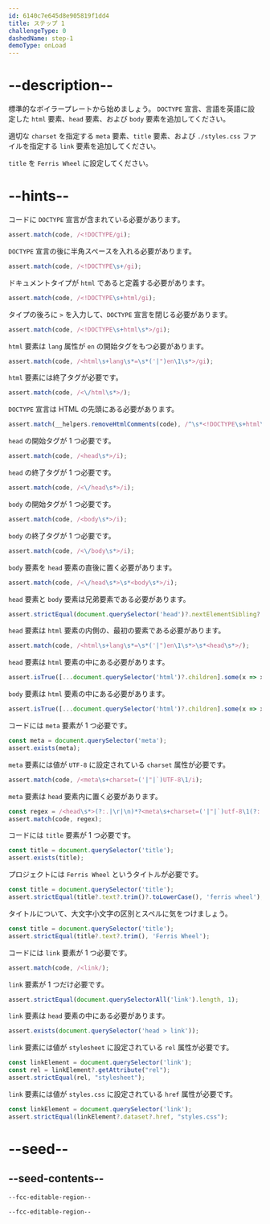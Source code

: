 ```yaml
---
id: 6140c7e645d8e905819f1dd4
title: ステップ 1
challengeType: 0
dashedName: step-1
demoType: onLoad
---
```


# --description--

標準的なボイラープレートから始めましょう。 `DOCTYPE` 宣言、言語を英語に設定した `html` 要素、`head` 要素、および `body` 要素を追加してください。

適切な `charset` を指定する `meta` 要素、`title` 要素、および `./styles.css` ファイルを指定する `link` 要素を追加してください。

`title` を `Ferris Wheel` に設定してください。

# --hints--

コードに `DOCTYPE` 宣言が含まれている必要があります。

```js
assert.match(code, /<!DOCTYPE/gi);
```

`DOCTYPE` 宣言の後に半角スペースを入れる必要があります。

```js
assert.match(code, /<!DOCTYPE\s+/gi);
```

ドキュメントタイプが `html` であると定義する必要があります。

```js
assert.match(code, /<!DOCTYPE\s+html/gi);
```

タイプの後ろに `>` を入力して、`DOCTYPE` 宣言を閉じる必要があります。

```js
assert.match(code, /<!DOCTYPE\s+html\s*>/gi);
```

`html` 要素は `lang` 属性が `en` の開始タグをもつ必要があります。

```js
assert.match(code, /<html\s+lang\s*=\s*('|")en\1\s*>/gi);
```

`html` 要素には終了タグが必要です。

```js
assert.match(code, /<\/html\s*>/);
```

`DOCTYPE` 宣言は HTML の先頭にある必要があります。

```js
assert.match(__helpers.removeHtmlComments(code), /^\s*<!DOCTYPE\s+html\s*>/i);
```

`head` の開始タグが 1 つ必要です。

```js
assert.match(code, /<head\s*>/i);
```

`head` の終了タグが 1 つ必要です。

```js
assert.match(code, /<\/head\s*>/i);
```

`body` の開始タグが 1 つ必要です。

```js
assert.match(code, /<body\s*>/i);
```

`body` の終了タグが 1 つ必要です。

```js
assert.match(code, /<\/body\s*>/i);
```

`body` 要素を `head` 要素の直後に置く必要があります。

```js
assert.match(code, /<\/head\s*>\s*<body\s*>/i);
```

`head` 要素と `body` 要素は兄弟要素である必要があります。

```js
assert.strictEqual(document.querySelector('head')?.nextElementSibling?.localName, 'body');
```

`head` 要素は `html` 要素の内側の、最初の要素である必要があります。

```js
assert.match(code, /<html\s+lang\s*=\s*('|")en\1\s*>\s*<head\s*>/);
```

`head` 要素は `html` 要素の中にある必要があります。

```js
assert.isTrue([...document.querySelector('html')?.children].some(x => x?.localName === 'head'));
```

`body` 要素は `html` 要素の中にある必要があります。

```js
assert.isTrue([...document.querySelector('html')?.children].some(x => x?.localName === 'body'));
```

コードには `meta` 要素が 1 つ必要です。

```js
const meta = document.querySelector('meta');
assert.exists(meta);
```

`meta` 要素には値が `UTF-8` に設定されている `charset` 属性が必要です。

```js
assert.match(code, /<meta\s+charset=('|"|`)UTF-8\1/i);
```

`meta` 要素は `head` 要素内に置く必要があります。

```js
const regex = /<head\s*>(?:.|\r|\n)*?<meta\s+charset=('|"|`)utf-8\1(?:.|\r|\n)*?<\/head\s*>/i;
assert.match(code, regex);
```

コードには `title` 要素が 1 つ必要です。

```js
const title = document.querySelector('title');
assert.exists(title);
```

プロジェクトには `Ferris Wheel` というタイトルが必要です。

```js
const title = document.querySelector('title');
assert.strictEqual(title?.text?.trim()?.toLowerCase(), 'ferris wheel');
```

タイトルについて、大文字小文字の区別とスペルに気をつけましょう。

```js
const title = document.querySelector('title');
assert.strictEqual(title?.text?.trim(), 'Ferris Wheel');
```

コードには `link` 要素が 1 つ必要です。

```js
assert.match(code, /<link/);
```

`link` 要素が 1 つだけ必要です。

```js
assert.strictEqual(document.querySelectorAll('link').length, 1);
```

`link` 要素は `head` 要素の中にある必要があります。

```js
assert.exists(document.querySelector('head > link'));
```

`link` 要素には値が `stylesheet` に設定されている `rel` 属性が必要です。

```js
const linkElement = document.querySelector('link');
const rel = linkElement?.getAttribute("rel");
assert.strictEqual(rel, "stylesheet");
```

`link` 要素には値が `styles.css` に設定されている `href` 属性が必要です。

```js
const linkElement = document.querySelector('link');
assert.strictEqual(linkElement?.dataset?.href, "styles.css");
```

# --seed--

## --seed-contents--

```html
--fcc-editable-region--

--fcc-editable-region--
```

```css

```
